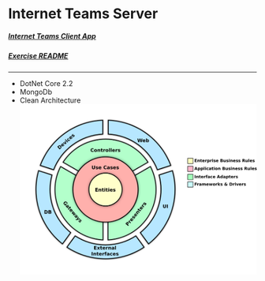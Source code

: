 # Internet Teams Server  

##### [Internet Teams Client App](https://github.com/AviNessimian/internet-teams-app "Client Side")
##### [Exercise README](/docs/Exercise-Details.md)
___
* DotNet Core 2.2
* MongoDb
* Clean Architecture
  ![Screenshot](/docs/Architecture.png)











